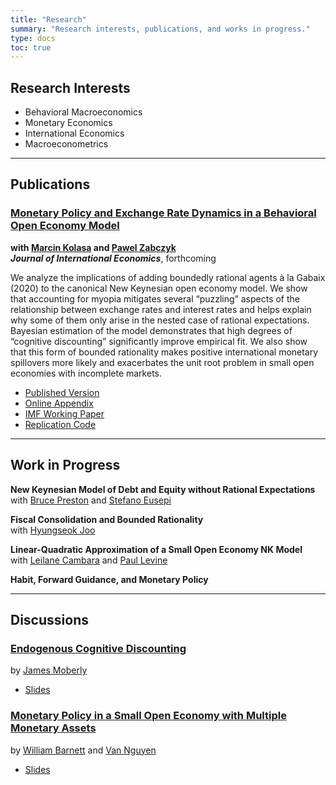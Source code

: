 ```yaml
---
title: "Research"
summary: "Research interests, publications, and works in progress."
type: docs
toc: true
---
```


## Research Interests

- Behavioral Macroeconomics  
- Monetary Economics  
- International Economics  
- Macroeconometrics

---

## Publications

### [Monetary Policy and Exchange Rate Dynamics in a Behavioral Open Economy Model](https://www.sciencedirect.com/science/article/pii/S0022199625000431)  
**with [Marcin Kolasa](https://sites.google.com/view/marcin-kolasa/home) and [Pawel Zabczyk](https://www.imf.org/en/Research/Researcher-CV/Author/Zabczyk-Pawel?AuthID=422#Background)**  
**_Journal of International Economics_**, forthcoming

We analyze the implications of adding boundedly rational agents à la Gabaix (2020) to the canonical New Keynesian open economy model. We show that accounting for myopia mitigates several “puzzling” aspects of the relationship between exchange rates and interest rates and helps explain why some of them only arise in the nested case of rational expectations. Bayesian estimation of the model demonstrates that high degrees of “cognitive discounting” significantly improve empirical fit. We also show that this form of bounded rationality makes positive international monetary spillovers more likely and exacerbates the unit root problem in small open economies with incomplete markets.

- [Published Version](/files/JIE_pre.pdf)  
- [Online Appendix](/files/JIE_app.pdf)  
- [IMF Working Paper](/files/IMF_WP.pdf)  
- [Replication Code](https://data.mendeley.com/datasets/88kmcfxk8k/1)

---

## Work in Progress

**New Keynesian Model of Debt and Equity without Rational Expectations**  
with [Bruce Preston](https://sites.google.com/site/professorbrucepreston) and [Stefano Eusepi](https://sites.google.com/view/stefano-eusepi/home)

**Fiscal Consolidation and Bounded Rationality**  
with [Hyungseok Joo](https://sites.google.com/site/hsjoo214)

**Linear-Quadratic Approximation of a Small Open Economy NK Model**  
with [Leilane Cambara](https://www.surrey.ac.uk/people/leilane-de-freitas-rocha-cambara) and [Paul Levine](https://ideas.repec.org/f/ple338.html)

**Habit, Forward Guidance, and Monetary Policy**

---

## Discussions

### [Endogenous Cognitive Discounting](https://drive.google.com/file/d/1yfWxkPo2NuHeadbL-H3L9kxhA2INNFXi/view)  
by [James Moberly](https://sites.google.com/view/jamesmoberly/home?authuser=0)  
- [Slides](/files/Discussion_Moberly.pdf)

### [Monetary Policy in a Small Open Economy with Multiple Monetary Assets](https://sites.google.com/view/vanhn/research?authuser=0)  
by [William Barnett](https://econ.tepper.cmu.edu/barnett/welcome.html) and [Van Nguyen](https://sites.google.com/view/vanhn/home)  
- [Slides](/files/Discussion_Nguyen.pdf)

